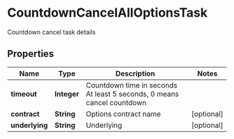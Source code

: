 
# CountdownCancelAllOptionsTask

Countdown cancel task details

## Properties

Name | Type | Description | Notes
------------ | ------------- | ------------- | -------------
**timeout** | **Integer** | Countdown time in seconds At least 5 seconds, 0 means cancel countdown | 
**contract** | **String** | Options contract name |  [optional]
**underlying** | **String** | Underlying |  [optional]


